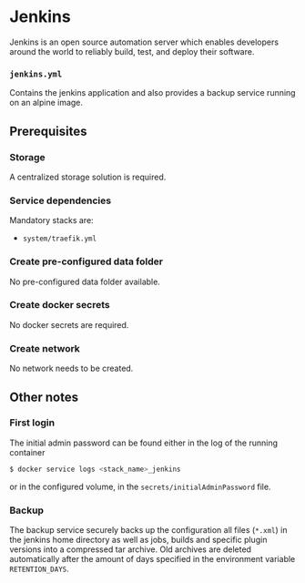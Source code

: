 # Jenkins

Jenkins is an open source automation server which enables developers around the world to reliably build, test, and deploy their software.

### `jenkins.yml`
Contains the jenkins application and also provides a backup service running on an alpine image.

## Prerequisites
### Storage
A centralized storage solution is required.

### Service dependencies
Mandatory stacks are:
- `system/traefik.yml`

### Create pre-configured data folder
No pre-configured data folder available.

### Create docker secrets
No docker secrets are required.

### Create network
No network needs to be created.

## Other notes
### First login
The initial admin password can be found either in the log of the running container 

```sh 
$ docker service logs <stack_name>_jenkins
```
or in the configured volume, in the `secrets/initialAdminPassword` file.

### Backup
The backup service securely backs up the configuration all files (`*.xml`) in the jenkins home directory as well as jobs, builds and specific plugin versions into a compressed tar archive. Old archives are deleted automatically after the amount of days specified in the environment variable `RETENTION_DAYS`. 